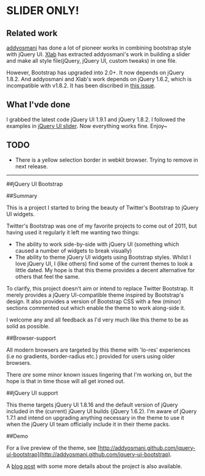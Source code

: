 # SLIDER ONLY!

## Related work

[addyosmani](https://github.com/addyosmani/jquery-ui-bootstrap) has done a lot of pioneer works in combining bootstrap style with jQuery UI. [Xlab](https://github.com/Xlab/jquery-bootstrap-slider) has extracted addyosmani's work in building a slider and make all style file(jQuery, jQuery UI, custom tweaks) in one file.

However, Bootstrap has upgraded into 2.0+. It now depends on jQuery 1.8.2. And addyosmani and Xlab's work depends on jQuery 1.6.2, which is incompatible with v1.8.2.
It has been discribed in [this issue](https://github.com/Xlab/jquery-bootstrap-slider/issues/1).

## What I'vde done

I grabbed the latest code jQuery UI 1.9.1 and jQuery 1.8.2. I followed the examples in [jQuery UI slider](http://jqueryui.com/slider/). Now everything works fine. Enjoy~


## TODO

* There is a yellow selection border in webkit browser. Trying to remove in next release.
------------

##jQuery UI Bootstrap

##Summary

This is a project I started to bring the beauty of Twitter's Bootstrap to jQuery UI widgets.

Twitter's Bootstrap was one of my favorite projects to come out of 2011, but having used it regularly it left me wanting two things:

* The ability to work side-by-side with jQuery UI (something which caused a number of widgets to break visually)
* The ability to theme jQuery UI widgets using Bootstrap styles. Whilst I love jQuery UI, I (like others) find some of the current themes to look a little dated. My hope is that this theme provides a decent alternative for others that feel the same.

To clarify, this project doesn't aim or intend to replace Twitter Bootstrap. It merely provides a jQuery UI-compatible theme inspired by Bootstrap's design. It also provides a version of Bootstrap CSS with a few (minor) sections commented out which enable the theme to work along-side it.

I welcome any and all feedback as I'd very much like this theme to be as solid as possible.

##Browser-support

All modern browsers are targeted by this theme with 'lo-res' experiences (i.e no gradients, border-radius etc.) provided for users using older browsers.

There *are* some minor known issues lingering that I'm working on, but the hope is that in time those will all get ironed out.

##jQuery UI support

This theme targets jQuery UI 1.8.16 and the default version of jQuery included in the (current) jQuery UI builds (jQuery 1.6.2). I'm aware of jQuery 1.7.1 and intend on upgrading anything necessary in the theme to use it when the jQuery UI team officially include it in their theme packs.


##Demo

For a live preview of the theme, see [http://addyosmani.github.com/jquery-ui-bootstrap](http://addyosmani.github.com/jquery-ui-bootstrap).

A [blog post](http://addyosmani.com/blog/jquery-ui-bootstrap/) with some more details about the project is also available.
